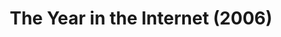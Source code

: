 ---
ee_id: '23'
site: '1'
type: '2'
url: 2006-020-the-year-in-the-internet
title: The Year in the Internet (2006)
year: '2006'
display_year: '2006'
medium: Website
dims:
pitch: "​Best of the year lists by various Internet people."
ps:
live_url: http://www.burncopy.com/year_in_the_internet_06.html
related: "[22] 2005-025 The Year in the Internet (2005) - 2005-025-the-year-in-the-internet"
youtube:
related_code:
imgs: The_Year_in_the_Internet_2006_020_screenshot_database_IH.jpg
subheading:
download:
add_credit: Michael Bell Smith
add_credits:
commission:
layout: things-i-made
---
